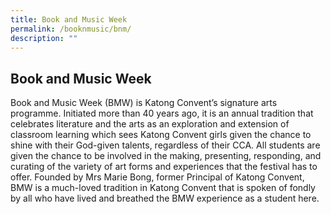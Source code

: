 ```yaml
---
title: Book and Music Week
permalink: /booknmusic/bnm/
description: ""
---
```








## Book and Music Week

Book and Music Week (BMW) is Katong Convent’s signature arts programme. Initiated more than 40 years ago, it is an annual tradition that celebrates literature and the arts as an exploration and extension of classroom learning which sees Katong Convent girls given the chance to shine with their God-given talents, regardless of their CCA. All students are given the chance to be involved in the making, presenting, responding, and curating of the variety of art forms and experiences that the festival has to offer. Founded by Mrs Marie Bong, former Principal of Katong Convent, BMW is a much-loved tradition in Katong Convent that is spoken of fondly by all who have lived and breathed the BMW experience as a student here.